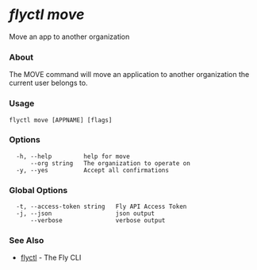 # _flyctl move_

Move an app to another organization

### About

The MOVE command will move an application to another 
organization the current user belongs to.


### Usage
~~~
flyctl move [APPNAME] [flags]
~~~

### Options

~~~
  -h, --help         help for move
      --org string   The organization to operate on
  -y, --yes          Accept all confirmations
~~~

### Global Options

~~~
  -t, --access-token string   Fly API Access Token
  -j, --json                  json output
      --verbose               verbose output
~~~

### See Also

* [flyctl](/docs/flyctl/help/)	 - The Fly CLI

